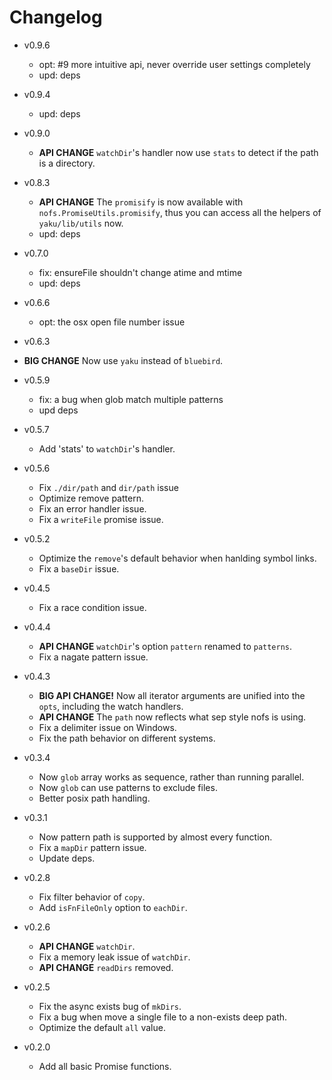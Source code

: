 # Changelog

- v0.9.6

  - opt: #9 more intuitive api, never override user settings completely
  - upd: deps

- v0.9.4

  - upd: deps

- v0.9.0

   - **API CHANGE** `watchDir`'s handler now use `stats` to detect if the
     path is a directory.

- v0.8.3

  - **API CHANGE** The `promisify` is now available with `nofs.PromiseUtils.promisify`,
    thus you can access all the helpers of `yaku/lib/utils` now.
  - upd: deps

- v0.7.0

  - fix: ensureFile shouldn't change atime and mtime
  - upd: deps

- v0.6.6

  - opt: the osx open file number issue

- v0.6.3

 - **BIG CHANGE** Now use `yaku` instead of `bluebird`.

- v0.5.9

  - fix: a bug when glob match multiple patterns
  - upd deps

- v0.5.7

  - Add 'stats' to `watchDir`'s handler.

- v0.5.6

  - Fix `./dir/path` and `dir/path` issue
  - Optimize remove pattern.
  - Fix an error handler issue.
  - Fix a `writeFile` promise issue.

- v0.5.2

  - Optimize the `remove`'s default behavior when hanlding symbol links.
  - Fix a `baseDir` issue.

- v0.4.5

  - Fix a race condition issue.

- v0.4.4

  - **API CHANGE** `watchDir`'s option `pattern` renamed to `patterns`.
  - Fix a nagate pattern issue.

- v0.4.3

  - **BIG API CHANGE!** Now all iterator arguments are unified into the `opts`,
    including the watch handlers.
  - **API CHANGE** The `path` now reflects what sep style nofs is using.
  - Fix a delimiter issue on Windows.
  - Fix the path behavior on different systems.

- v0.3.4

  - Now `glob` array works as sequence, rather than running parallel.
  - Now `glob` can use patterns to exclude files.
  - Better posix path handling.

- v0.3.1

  - Now pattern path is supported by almost every function.
  - Fix a `mapDir` pattern issue.
  - Update deps.

- v0.2.8

  - Fix filter behavior of `copy`.
  - Add `isFnFileOnly` option to `eachDir`.

- v0.2.6

  - **API CHANGE** `watchDir`.
  - Fix a memory leak issue of `watchDir`.
  - **API CHANGE** `readDirs` removed.

- v0.2.5

  - Fix the async exists bug of `mkDirs`.
  - Fix a bug when move a single file to a non-exists deep path.
  - Optimize the default `all` value.

- v0.2.0

  - Add all basic Promise functions.
